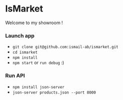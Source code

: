 # IsMarket

Welcome to my showroom !

### Launch app

- `git clone git@github.com:ismail-ab/ismarket.git`
- `cd ismarket`
- `npm install`
- `npm start` or `run debug` :)

### Run API

- `npm install json-server`
- `json-server products.json --port 8000`
